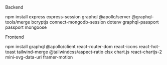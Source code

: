 Backend

npm install express express-session graphql @apollo/server @graphql-tools/merge bcryptjs connect-mongodb-session dotenv graphql-passport passport mongoose

Frontend

npm install graphql @apollo/client react-router-dom react-icons react-hot-toast tailwind-merge @tailwindcss/aspect-ratio clsx chart.js react-chartjs-2 mini-svg-data-uri framer-motion